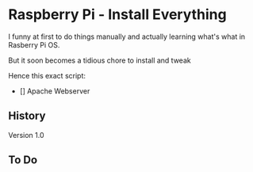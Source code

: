 # Raspberry Pi - Install Everything

I funny at first to do things manually and actually learning what's what in Rasberry Pi OS.

But it soon becomes a tidious chore to install and tweak

Hence this exact script:
* [] Apache Webserver

## History
Version 1.0

## To Do
